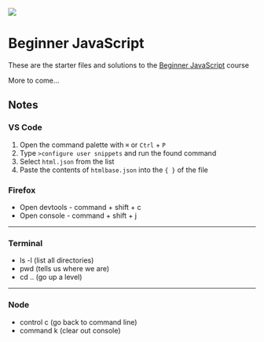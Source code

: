 ![](https://res.cloudinary.com/wesbos/image/upload/v1574876851/BJS/BJS-Social-Share.png)

# Beginner JavaScript

These are the starter files and solutions to the [Beginner JavaScript](https://BeginnerJavaScript.com) course


More to come...

## Notes

### VS Code

1. Open the command palette with `⌘` or `Ctrl` + `P`
2. Type `>configure user snippets` and run the found command
3. Select `html.json` from the list
4. Paste the contents of `htmlbase.json` into the `{ }` of the file

### Firefox

- Open devtools - command + shift + c
- Open console - command + shift + j

***

### Terminal

- ls -l (list all directories)
- pwd (tells us where we are)
- cd .. (go up a level)

***

### Node

- control c (go back to command line)
- command k (clear out console)